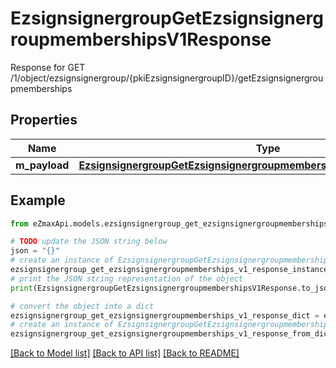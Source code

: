 # EzsignsignergroupGetEzsignsignergroupmembershipsV1Response

Response for GET /1/object/ezsignsignergroup/{pkiEzsignsignergroupID}/getEzsignsignergroupmemberships

## Properties

Name | Type | Description | Notes
------------ | ------------- | ------------- | -------------
**m_payload** | [**EzsignsignergroupGetEzsignsignergroupmembershipsV1ResponseMPayload**](EzsignsignergroupGetEzsignsignergroupmembershipsV1ResponseMPayload.md) |  | 

## Example

```python
from eZmaxApi.models.ezsignsignergroup_get_ezsignsignergroupmemberships_v1_response import EzsignsignergroupGetEzsignsignergroupmembershipsV1Response

# TODO update the JSON string below
json = "{}"
# create an instance of EzsignsignergroupGetEzsignsignergroupmembershipsV1Response from a JSON string
ezsignsignergroup_get_ezsignsignergroupmemberships_v1_response_instance = EzsignsignergroupGetEzsignsignergroupmembershipsV1Response.from_json(json)
# print the JSON string representation of the object
print(EzsignsignergroupGetEzsignsignergroupmembershipsV1Response.to_json())

# convert the object into a dict
ezsignsignergroup_get_ezsignsignergroupmemberships_v1_response_dict = ezsignsignergroup_get_ezsignsignergroupmemberships_v1_response_instance.to_dict()
# create an instance of EzsignsignergroupGetEzsignsignergroupmembershipsV1Response from a dict
ezsignsignergroup_get_ezsignsignergroupmemberships_v1_response_from_dict = EzsignsignergroupGetEzsignsignergroupmembershipsV1Response.from_dict(ezsignsignergroup_get_ezsignsignergroupmemberships_v1_response_dict)
```
[[Back to Model list]](../README.md#documentation-for-models) [[Back to API list]](../README.md#documentation-for-api-endpoints) [[Back to README]](../README.md)


